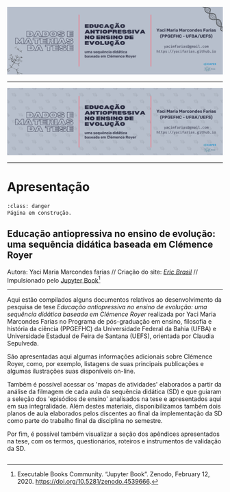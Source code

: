 ![banner1](./imgs/teste-banner-yaci/1.png)

---

![banner2](./imgs/teste-banner-yaci/2.png)

---     

#  Apresentação

```{admonition} Atenção
:class: danger
Página em construção.
```

## Educação antiopressiva no ensino de evolução: uma sequência didática baseada em Clémence Royer

Autora: Yaci Maria Marcondes farias // Criação do site: [_Eric Brasil_](https://ericbrasiln.github.io) // Impulsionado pelo [Jupyter Book](https://jupyterbook.org/)[^jb]

---

Aqui estão compilados alguns documentos relativos ao desenvolvimento da pesquisa de tese *Educação antiopressiva no ensino de evolução: uma sequência didática baseada em Clémence Royer* realizada por Yaci Maria Marcondes Farias no Programa de pós-graduação em ensino, filosofia e história da ciência (PPGEFHC) da Universidade Federal da Bahia (UFBA) e Universidade Estadual de Feira de Santana (UEFS), orientada por Claudia Sepulveda. 

São apresentadas aqui algumas informações adicionais sobre Clémence Royer, como, por exemplo, listagens de suas principais publicações e algumas ilustrações suas disponíveis on-line. 

Também é possível acessar os 'mapas de atividades' elaborados a partir da análise da filmagem de cada aula da sequência didática (SD) e que guiaram a seleção dos 'episódios de ensino' analisados na tese e apresentados aqui em sua integralidade. Além destes materiais, disponibilizamos também dois planos de aula elaborados pelos discentes ao final da implementação da SD como parte do trabalho final da disciplina no semestre. 

Por fim, é possível também visualizar a seção dos apêndices apresentados na tese, com os termos, questionários, roteiros e instrumentos de validação da SD.

```{tableofcontents}
```

[^jb]: Executable Books Community. “Jupyter Book”. Zenodo, February 12, 2020. https://doi.org/10.5281/zenodo.4539666.
